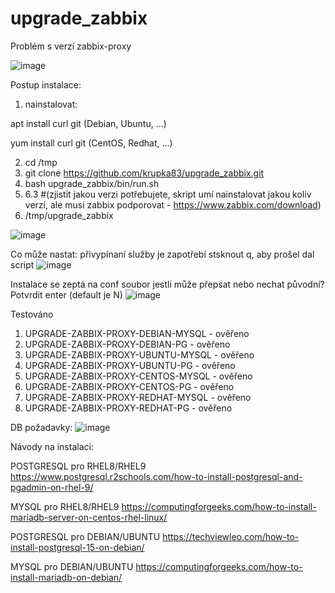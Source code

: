 # upgrade_zabbix

Problém s verzí zabbix-proxy 


![image](https://user-images.githubusercontent.com/46448228/219659784-6c5af7be-f251-489d-a19c-1fc6da9f5887.png)

Postup instalace:

1. nainstalovat:

apt install curl git (Debian, Ubuntu, ...)

yum install curl git (CentOS, Redhat, ...)

2. cd /tmp
3. git clone https://github.com/krupka83/upgrade_zabbix.git
4. bash upgrade_zabbix/bin/run.sh
5. 6.3 #(zjistit jakou verzi potřebujete, skript umí nainstalovat jakou koliv verzi, ale musí zabbix podporovat - https://www.zabbix.com/download)
6. /tmp/upgrade_zabbix

![image](https://user-images.githubusercontent.com/46448228/219662287-6bf3becc-2af6-4e2a-9614-b099ca800f82.png)

Co může nastat:
přivypínaní služby je zapotřebí stsknout q, aby prošel dal script
![image](https://user-images.githubusercontent.com/46448228/220590865-fb5214ed-d511-4a58-933e-2913d98d9cbc.png)


Instalace se zeptá na conf soubor jestli může přepsat nebo nechat původní? 
Potvrdit enter (default je N)
![image](https://user-images.githubusercontent.com/46448228/220591484-48a46b12-653b-4f90-ac3c-bb80753ed40e.png)


Testováno
1. UPGRADE-ZABBIX-PROXY-DEBIAN-MYSQL - ověřeno
2. UPGRADE-ZABBIX-PROXY-DEBIAN-PG - ověřeno
3. UPGRADE-ZABBIX-PROXY-UBUNTU-MYSQL - ověřeno
4. UPGRADE-ZABBIX-PROXY-UBUNTU-PG - ověřeno
5. UPGRADE-ZABBIX-PROXY-CENTOS-MYSQL - ověřeno
6. UPGRADE-ZABBIX-PROXY-CENTOS-PG - ověřeno
7. UPGRADE-ZABBIX-PROXY-REDHAT-MYSQL - ověřeno
8. UPGRADE-ZABBIX-PROXY-REDHAT-PG - ověřeno

DB požadavky:
![image](https://user-images.githubusercontent.com/46448228/220383918-bbef185d-bcaa-49a8-8429-51d6097d5cf8.png)

Návody na instalaci:

POSTGRESQL pro RHEL8/RHEL9
https://www.postgresql.r2schools.com/how-to-install-postgresql-and-pgadmin-on-rhel-9/

MYSQL pro RHEL8/RHEL9
https://computingforgeeks.com/how-to-install-mariadb-server-on-centos-rhel-linux/

POSTGRESQL pro DEBIAN/UBUNTU
https://techviewleo.com/how-to-install-postgresql-15-on-debian/

MYSQL pro DEBIAN/UBUNTU
https://computingforgeeks.com/how-to-install-mariadb-on-debian/
